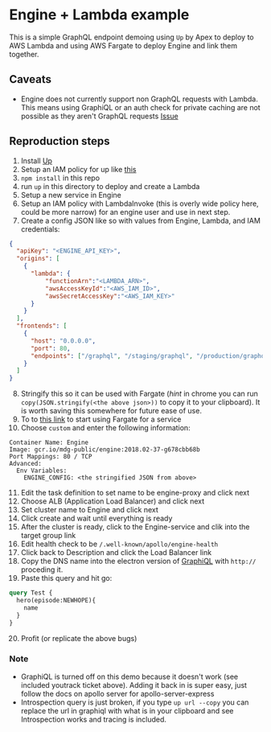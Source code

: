 # Engine + Lambda example

This is a simple GraphQL endpoint demoing using `Up` by Apex to deploy to AWS Lambda and using AWS Fargate to deploy Engine and link them together.

## Caveats

- Engine does not currently support non GraphQL requests with Lambda. This means using GraphiQL or an auth check for private caching are not possible as they aren't GraphQL requests [Issue](https://mdg.myjetbrains.com/youtrack/issue/ENG-169)

## Reproduction steps

1. Install [Up](https://up.docs.apex.sh/#installation)
2. Setup an IAM policy for up like [this](https://up.docs.apex.sh/#aws_credentials.iam_policy_for_up_cli)
3. `npm install` in this repo
4. run `up` in this directory to deploy and create a Lambda
5. Setup a new service in Engine
6. Setup an IAM policy with LambdaInvoke (this is overly wide policy here, could be more narrow) for an engine user and use in next step.
7. Create a config JSON like so with values from Engine, Lambda, and IAM credentials:
```json
{
  "apiKey": "<ENGINE_API_KEY>",
  "origins": [
    {
      "lambda": {
          "functionArn":"<LAMBDA_ARN>",
          "awsAccessKeyId":"<AWS_IAM_ID>",
          "awsSecretAccessKey":"<AWS_IAM_KEY>"
      }
    }
  ],
  "frontends": [
    {
      "host": "0.0.0.0",
      "port": 80,
      "endpoints": ["/graphql", "/staging/graphql", "/production/graphql"]
    }
  ]
}
```
8. Stringify this so it can be used with Fargate (*hint* in chrome you can run `copy(JSON.stringify(<the above json>))` to copy it to your clipboard). It is worth saving this somewhere for future ease of use.
9. To to [this link](https://console.aws.amazon.com/ecs/home?region=us-east-1#/firstRun) to start using Fargate for a service
10. Choose `custom` and enter the following information:
```
Container Name: Engine
Image: gcr.io/mdg-public/engine:2018.02-37-g678cbb68b
Port Mappings: 80 / TCP
Advanced:
  Env Variables:
    ENGINE_CONFIG: <the stringified JSON from above>

```
11. Edit the task definition to set name to be engine-proxy and click next
12. Choose ALB (Application Load Balancer) and click next
13. Set cluster name to Engine and click next
14. Click create and wait until everything is ready
15. After the cluster is ready, click to the Engine-service and clik into the target group link
16. Edit health check to be `/.well-known/apollo/engine-health`
17. Click back to Description and click the Load Balancer link
18. Copy the DNS name into the electron version of [GraphiQL](https://github.com/skevy/graphiql-app) with `http://` proceding it.
19. Paste this query and hit go:
```graphql
query Test {
  hero(episode:NEWHOPE){
    name
  }
}
```
20. Profit (or replicate the above bugs)

### Note
- GraphiQL is turned off on this demo because it doesn't work (see included youtrack ticket above). Adding it back in is super easy, just follow the docs on apollo server for apollo-server-express
- Introspection query is just broken, if you type `up url --copy` you can replace the url in graphiql with what is in your clipboard and see Introspection works and tracing is included.

